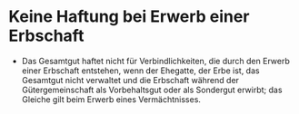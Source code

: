 # Keine Haftung bei Erwerb einer Erbschaft

- Das Gesamtgut haftet nicht für Verbindlichkeiten, die durch den Erwerb einer Erbschaft entstehen, wenn der Ehegatte, der Erbe ist, das Gesamtgut nicht verwaltet und die Erbschaft während der Gütergemeinschaft als Vorbehaltsgut oder als Sondergut erwirbt; das Gleiche gilt beim Erwerb eines Vermächtnisses.


